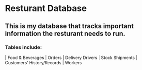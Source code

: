 # Resturant Database
## This is my database that tracks important information the resturant needs to run.
### Tables include:
| Food & Beverages | Orders | Delivery Drivers | Stock Shipments | Customers’ History/Records | Workers
